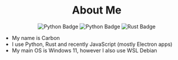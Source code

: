 <h1 align="center">About Me</h1>

<p align="center">
  <img src="https://img.shields.io/badge/python-3679AB?style=for-the-badge&logo=python&logoColor=white" alt="Python Badge"/>
  <img src="https://img.shields.io/badge/javascript-black?style=for-the-badge&logo=javascript&logoColor=F7DF1E" alt="Python Badge"/>
  <img src="https://img.shields.io/badge/Rust-stable-white?style=for-the-badge&logo=rust&logoColor=white" alt="Rust Badge"/>
</p>

- My name is Carbon
- I use Python, Rust and recently JavaScript (mostly Electron apps)
- My main OS is Windows 11, however I also use WSL Debian
  
